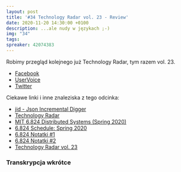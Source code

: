 ```yaml
---
layout: post
title: '#34 Technology Radar vol. 23 - Review'
date: 2020-11-20 14:30:00 +0100
description: ...ale nudy w językach ;-)
img: "34"
tags:
spreaker: 42074383
---
```

Robimy przegląd kolejnego już Technology Radar, tym razem vol. 23. 

- [Facebook](https://www.facebook.com/patoarchitekci/)
- [UserVoice](https://github.com/patoarchitekci/uservoice/issues)
- [Twitter](https://twitter.com/patoarchitekci)

Ciekawe linki i inne znaleziska z tego odcinka:

- [jid - Json Incremental Digger](https://github.com/simeji/jid)
- [Technology Radar](https://www.thoughtworks.com/radar)
- [MIT 6.824 Distributed Systems (Spring 2020)](https://www.youtube.com/playlist?list=PLrw6a1wE39_tb2fErI4-WkMbsvGQk9_UB)
- [6.824 Schedule: Spring 2020](https://pdos.csail.mit.edu/6.824/schedule.html)
- [6.824 Notatki #1](https://timilearning.com/)
- [6.824 Notatki #2](https://briantliao.com/distributed-systems-notes/)
- [Technology Radar vol. 23](https://assets.thoughtworks.com/assets/technology-radar-vol-23-en.pdf)

### Transkrypcja wkrótce
